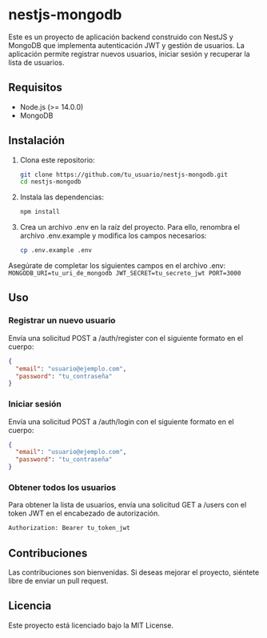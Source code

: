 # nestjs-mongodb

Este es un proyecto de aplicación backend construido con NestJS y MongoDB que implementa autenticación JWT y gestión de usuarios. La aplicación permite registrar nuevos usuarios, iniciar sesión y recuperar la lista de usuarios.

## Requisitos

- Node.js (>= 14.0.0)
- MongoDB

## Instalación

1. Clona este repositorio:
   ```bash
   git clone https://github.com/tu_usuario/nestjs-mongodb.git
   cd nestjs-mongodb
   ```
2. Instala las dependencias:
    ```bash
    npm install
    ```
3. Crea un archivo .env en la raíz del proyecto. Para ello, renombra el archivo .env.example y modifica los campos necesarios:
    ```bash
    cp .env.example .env
    ```
Asegúrate de completar los siguientes campos en el archivo .env:
    ```
    MONGODB_URI=tu_uri_de_mongodb
    JWT_SECRET=tu_secreto_jwt
    PORT=3000
    ```
## Uso
### Registrar un nuevo usuario
Envía una solicitud POST a /auth/register con el siguiente formato en el cuerpo:

```json
{
  "email": "usuario@ejemplo.com",
  "password": "tu_contraseña"
}
```
### Iniciar sesión
Envía una solicitud POST a /auth/login con el siguiente formato en el cuerpo:

```json
{
  "email": "usuario@ejemplo.com",
  "password": "tu_contraseña"
}
```

### Obtener todos los usuarios
Para obtener la lista de usuarios, envía una solicitud GET a /users con el token JWT en el encabezado de autorización.

 ```bash
 Authorization: Bearer tu_token_jwt
 ```

## Contribuciones
Las contribuciones son bienvenidas. Si deseas mejorar el proyecto, siéntete libre de enviar un pull request.

## Licencia
Este proyecto está licenciado bajo la MIT License.